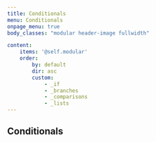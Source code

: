 ```yaml
---
title: Conditionals
menu: Conditionals
onpage_menu: true
body_classes: "modular header-image fullwidth"

content:
    items: '@self.modular'
    order:
        by: default
        dir: asc
        custom:
            - _if
            - _branches
            - _comparisons
            - _lists
---
```


## Conditionals
